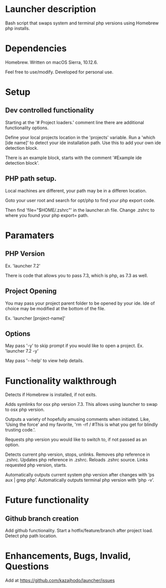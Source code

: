 # Launcher description
Bash script that swaps system and terminal php versions using Homebrew php installs.

# Dependencies
Homebrew.
Written on macOS Sierra, 10.12.6.

Feel free to use/modify. Developed for personal use.

# Setup

## Dev controlled functionality
Starting at the '# Project loaders.' comment line there are additional functionality options.

Define your local projects location in the 'projects' variable.
Run a 'which [ide name]' to detect your ide installation path. Use this to add your own ide detection block.

There is an example block, starts with the comment '#Example ide detection block'.

## PHP path setup.
Local machines are different, your path may be in a differen location.

Goto your user root and search for opt/php to find your php export code.

Then find 'file="$HOME/.zshrc"' in the launcher.sh file.
Change .zshrc to where you found your php export= path.


# Paramaters

## PHP Version
Ex. 'launcher 7.2'

There is code that allows you to pass 7.3, which is php, as 7.3 as well.

## Project Opening
You may pass your project parent folder to be opened by your ide.
Ide of choice may be modified at the bottom of the file.

Ex. 'launcher [project-name]'


## Options
May pass '-y' to skip prompt if you would like to open a project.
Ex. 'launcher 7.2 -y'

May pass '--help' to view help details.


# Functionality walkthrough
Detects if Homebrew is installed, if not exits.

Adds symlinks for osx php version 7.3.
This allows using launcher to swap to osx php version.

Outputs a variety of hopefully amusing comments when initiated. Like, ‘Using the force’ and my favorite, 'rm -rf / #This is what you get for blindly trusting code.'.

Requests php version you would like to switch to, if not passed as an option.

Detects current php version, stops, unlinks.
Removes php reference in .zshrc.
Updates php reference in .zshrc.
Reloads .zshrc source.
Links requested php version, starts.

Automatically outputs current system php version after changes with ‘ps aux | grep php’.
Automatically outputs terminal php version with ‘php -v’.


# Future functionality

## Github branch creation
Add github functionality.
Start a hotfix/feature/branch after project load.
Detect php path location.


# Enhancements, Bugs, Invalid, Questions
Add at https://github.com/kazajhodo/launcher/issues